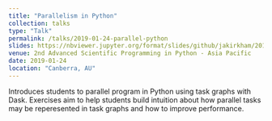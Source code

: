 ```yaml
---
title: "Parallelism in Python"
collection: talks
type: "Talk"
permalink: /talks/2019-01-24-parallel-python
slides: https://nbviewer.jupyter.org/format/slides/github/jakirkham/2019-parallel-python/blob/1bb5e05affcaa5d510d08c8ba0a527513ccc6290/slides.ipynb#/
venue: 2nd Advanced Scientific Programming in Python - Asia Pacific
date: 2019-01-24
location: "Canberra, AU"
---
```


Introduces students to parallel program in Python using task graphs with Dask.
Exercises aim to help students build intuition about how parallel tasks may be
reperesented in task graphs and how to improve performance.
